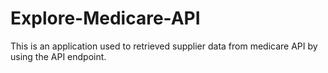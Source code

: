 # Explore-Medicare-API
This is an application used to retrieved supplier data from medicare API by using the API endpoint.


